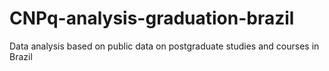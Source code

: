# CNPq-analysis-graduation-brazil

Data analysis based on public data on postgraduate studies and courses in Brazil
